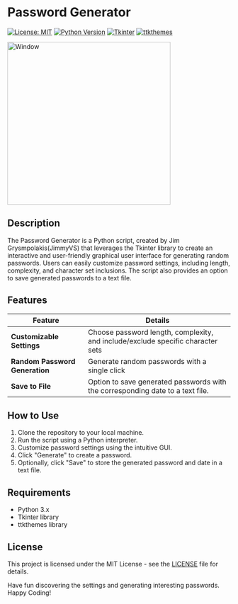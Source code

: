 # Password Generator

[![License: MIT](https://img.shields.io/badge/License-MIT-blue.svg)](https://opensource.org/licenses/MIT)
[![Python Version](https://img.shields.io/badge/Python-3.x-blue.svg)](https://www.python.org/downloads/)
[![Tkinter](https://img.shields.io/badge/Tkinter-8.6-brightgreen.svg)](https://docs.python.org/3/library/tkinter.html)
[![ttkthemes](https://img.shields.io/badge/ttkthemes-3.0-brightgreen.svg)](https://github.com/RedFantom/ttkthemes)

<img width="368" alt="Window" src="https://github.com/JimmyVS/Password-Generator/assets/96888699/75fef875-8bad-4744-a154-678435115ea4">

## Description

The Password Generator is a Python script, created by Jim Grysmpolakis(JimmyVS) that leverages the Tkinter library to create an interactive and user-friendly graphical user interface for generating random passwords. Users can easily customize password settings, including length, complexity, and character set inclusions. The script also provides an option to save generated passwords to a text file.

## Features

| Feature | Details |
| ------------- | ------------- |
| **Customizable Settings** | Choose password length, complexity, and include/exclude specific character sets |
| **Random Password Generation** | Generate random passwords with a single click |
| **Save to File** | Option to save generated passwords with the corresponding date to a text file. |

## How to Use

1. Clone the repository to your local machine.
2. Run the script using a Python interpreter.
3. Customize password settings using the intuitive GUI.
4. Click "Generate" to create a password.
5. Optionally, click "Save" to store the generated password and date in a text file.

## Requirements

- Python 3.x
- Tkinter library
- ttkthemes library

## License

This project is licensed under the MIT License - see the [LICENSE](LICENSE) file for details.

Have fun discovering the settings and generating interesting passwords. Happy Coding!
